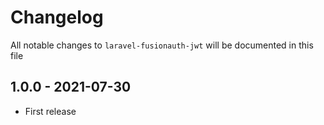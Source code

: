 # Changelog

All notable changes to `laravel-fusionauth-jwt` will be documented in this file

## 1.0.0 - 2021-07-30

- First release
